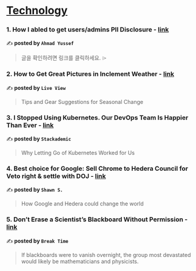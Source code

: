
<h1><a href=https://medium.com/tag/technology/recommended target="_blank" rel="noopener noreferrer">Technology</a></h1>
<h3>1. How I abled to get users/admins PII Disclosure - <a href="https://medium.com/@a7madhacck/how-i-abled-to-get-users-admins-pii-disclosure-6c02fef82c11" target="_blank" rel="noopener noreferrer">link</a></h3>

✍️ **posted by `Ahmad Yussef`**

<blockquote>글을 확인하려면 링크를 클릭하세요. ⌲</blockquote>

<h3>2. How to Get Great Pictures in Inclement Weather - <a href="https://medium.com/live-view/how-to-get-great-pictures-in-inclement-weather-e13a98f38b53" target="_blank" rel="noopener noreferrer">link</a></h3>

✍️ **posted by `Live View`**

<blockquote>Tips and Gear Suggestions for Seasonal Change</blockquote>

<h3>3. I Stopped Using Kubernetes. Our DevOps Team Is Happier Than Ever - <a href="https://medium.com/stackademic/i-stopped-using-kubernetes-our-devops-team-is-happier-than-ever-a5519f916ec0" target="_blank" rel="noopener noreferrer">link</a></h3>

✍️ **posted by `Stackademic`**

<blockquote>Why Letting Go of Kubernetes Worked for Us</blockquote>

<h3>4. Best choice for Google: Sell Chrome to Hedera Council for Veto right & settle with DOJ - <a href="https://medium.com/@shayansa/best-choice-for-google-sell-chrome-to-hedera-council-for-veto-right-settle-with-doj-b81a955d3fab" target="_blank" rel="noopener noreferrer">link</a></h3>

✍️ **posted by `Shawn S.`**

<blockquote>How Google and Hedera could change the world</blockquote>

<h3>5. Don’t Erase a Scientist’s Blackboard Without Permission - <a href="https://medium.com/novelty-writing/dont-erase-a-scientist-s-blackboard-without-permission-4dedecc5ec43" target="_blank" rel="noopener noreferrer">link</a></h3>

✍️ **posted by `Break Time`**

<blockquote>If blackboards were to vanish overnight, the group most devastated would likely be mathematicians and physicists.</blockquote>

